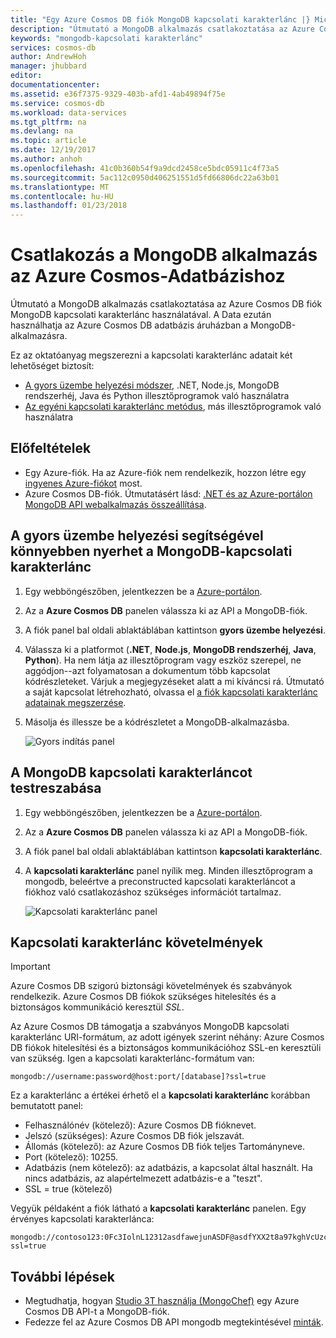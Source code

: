 ```yaml
---
title: "Egy Azure Cosmos DB fiók MongoDB kapcsolati karakterlánc |} Microsoft Docs"
description: "Útmutató a MongoDB alkalmazás csatlakoztatása az Azure Cosmos DB fiók MongoDB kapcsolati karakterlánc használatával."
keywords: "mongodb-kapcsolati karakterlánc"
services: cosmos-db
author: AndrewHoh
manager: jhubbard
editor: 
documentationcenter: 
ms.assetid: e36f7375-9329-403b-afd1-4ab49894f75e
ms.service: cosmos-db
ms.workload: data-services
ms.tgt_pltfrm: na
ms.devlang: na
ms.topic: article
ms.date: 12/19/2017
ms.author: anhoh
ms.openlocfilehash: 41c0b360b54f9a9dcd2458ce5bdc05911c4f73a5
ms.sourcegitcommit: 5ac112c0950d406251551d5fd66806dc22a63b01
ms.translationtype: MT
ms.contentlocale: hu-HU
ms.lasthandoff: 01/23/2018
---
```

# <a name="connect-a-mongodb-application-to-azure-cosmos-db"></a>Csatlakozás a MongoDB alkalmazás az Azure Cosmos-Adatbázishoz
Útmutató a MongoDB alkalmazás csatlakoztatása az Azure Cosmos DB fiók MongoDB kapcsolati karakterlánc használatával. A Data ezután használhatja az Azure Cosmos DB adatbázis áruházban a MongoDB-alkalmazásra. 

Ez az oktatóanyag megszerezni a kapcsolati karakterlánc adatait két lehetőséget biztosít:

- [A gyors üzembe helyezési módszer](#QuickstartConnection), .NET, Node.js, MongoDB rendszerhéj, Java és Python illesztőprogramok való használatra
- [Az egyéni kapcsolati karakterlánc metódus](#GetCustomConnection), más illesztőprogramok való használatra

## <a name="prerequisites"></a>Előfeltételek

- Egy Azure-fiók. Ha az Azure-fiók nem rendelkezik, hozzon létre egy [ingyenes Azure-fiókot](https://azure.microsoft.com/free/) most. 
- Azure Cosmos DB-fiók. Útmutatásért lásd: [.NET és az Azure-portálon MongoDB API webalkalmazás összeállítása](create-mongodb-dotnet.md).

## <a id="QuickstartConnection"></a>A gyors üzembe helyezési segítségével könnyebben nyerhet a MongoDB-kapcsolati karakterlánc
1. Egy webböngészőben, jelentkezzen be a [Azure-portálon](https://portal.azure.com).
2. Az a **Azure Cosmos DB** panelen válassza ki az API a MongoDB-fiók. 
3. A fiók panel bal oldali ablaktáblában kattintson **gyors üzembe helyezési**. 
4. Válassza ki a platformot (**.NET**, **Node.js**, **MongoDB rendszerhéj**, **Java**, **Python**). Ha nem látja az illesztőprogram vagy eszköz szerepel, ne aggódjon--azt folyamatosan a dokumentum több kapcsolat kódrészleteket. Várjuk a megjegyzéseket alatt a mi kíváncsi rá. Útmutató a saját kapcsolat létrehozható, olvassa el [a fiók kapcsolati karakterlánc adatainak megszerzése](#GetCustomConnection).
5. Másolja és illessze be a kódrészletet a MongoDB-alkalmazásba.

    ![Gyors indítás panel](./media/connect-mongodb-account/QuickStartBlade.png)

## <a id="GetCustomConnection"></a>A MongoDB kapcsolati karakterláncot testreszabása
1. Egy webböngészőben, jelentkezzen be a [Azure-portálon](https://portal.azure.com).
2. Az a **Azure Cosmos DB** panelen válassza ki az API a MongoDB-fiók. 
3. A fiók panel bal oldali ablaktáblában kattintson **kapcsolati karakterlánc**. 
4. A **kapcsolati karakterlánc** panel nyílik meg. Minden illesztőprogram a mongodb, beleértve a preconstructed kapcsolati karakterláncot a fiókhoz való csatlakozáshoz szükséges információt tartalmaz.

    ![Kapcsolati karakterlánc panel](./media/connect-mongodb-account/ConnectionStringBlade.png)

## <a name="connection-string-requirements"></a>Kapcsolati karakterlánc követelmények
> [!Important]
> Azure Cosmos DB szigorú biztonsági követelmények és szabványok rendelkezik. Azure Cosmos DB fiókok szükséges hitelesítés és a biztonságos kommunikáció keresztül *SSL*. 
>
>

Az Azure Cosmos DB támogatja a szabványos MongoDB kapcsolati karakterlánc URI-formátum, az adott igények szerint néhány: Azure Cosmos DB fiókok hitelesítési és a biztonságos kommunikációhoz SSL-en keresztüli van szükség. Igen a kapcsolati karakterlánc-formátum van:

    mongodb://username:password@host:port/[database]?ssl=true

Ez a karakterlánc a értékei érhető el a **kapcsolati karakterlánc** korábban bemutatott panel:

* Felhasználónév (kötelező): Azure Cosmos DB fióknevet.
* Jelszó (szükséges): Azure Cosmos DB fiók jelszavát.
* Állomás (kötelező): az Azure Cosmos DB fiók teljes Tartományneve.
* Port (kötelező): 10255.
* Adatbázis (nem kötelező): az adatbázis, a kapcsolat által használt. Ha nincs adatbázis, az alapértelmezett adatbázis-e a "teszt".
* SSL = true (kötelező)

Vegyük példaként a fiók látható a **kapcsolati karakterlánc** panelen. Egy érvényes kapcsolati karakterlánca:

    mongodb://contoso123:0Fc3IolnL12312asdfawejunASDF@asdfYXX2t8a97kghVcUzcDv98hawelufhawefafnoQRGwNj2nMPL1Y9qsIr9Srdw==@contoso123.documents.azure.com:10255/mydatabase?ssl=true

## <a name="next-steps"></a>További lépések
* Megtudhatja, hogyan [Studio 3T használja (MongoChef)](mongodb-mongochef.md) egy Azure Cosmos DB API-t a MongoDB-fiók.
* Fedezze fel az Azure Cosmos DB API mongodb megtekintésével [minták](mongodb-samples.md).
